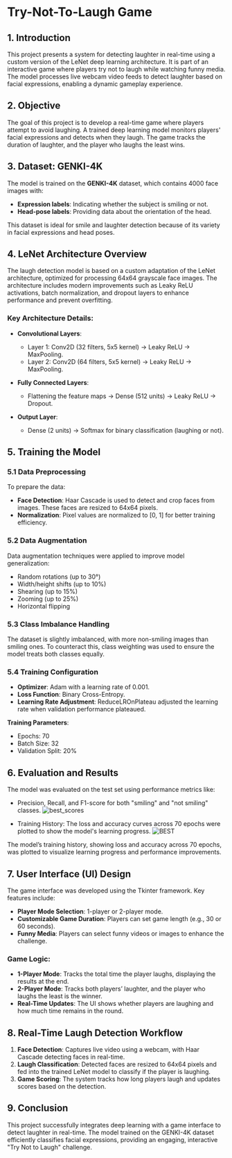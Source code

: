 # Try-Not-To-Laugh Game

## 1. Introduction
This project presents a system for detecting laughter in real-time using a custom version of the LeNet deep learning architecture. It is part of an interactive game where players try not to laugh while watching funny media. The model processes live webcam video feeds to detect laughter based on facial expressions, enabling a dynamic gameplay experience.

## 2. Objective
The goal of this project is to develop a real-time game where players attempt to avoid laughing. A trained deep learning model monitors players' facial expressions and detects when they laugh. The game tracks the duration of laughter, and the player who laughs the least wins.

## 3. Dataset: GENKI-4K
The model is trained on the **GENKI-4K** dataset, which contains 4000 face images with:
- **Expression labels**: Indicating whether the subject is smiling or not.
- **Head-pose labels**: Providing data about the orientation of the head.

This dataset is ideal for smile and laughter detection because of its variety in facial expressions and head poses.

## 4. LeNet Architecture Overview
The laugh detection model is based on a custom adaptation of the LeNet architecture, optimized for processing 64x64 grayscale face images. The architecture includes modern improvements such as Leaky ReLU activations, batch normalization, and dropout layers to enhance performance and prevent overfitting.

### Key Architecture Details:
- **Convolutional Layers**:
  - Layer 1: Conv2D (32 filters, 5x5 kernel) → Leaky ReLU → MaxPooling.
  - Layer 2: Conv2D (64 filters, 5x5 kernel) → Leaky ReLU → MaxPooling.
  
- **Fully Connected Layers**:
  - Flattening the feature maps → Dense (512 units) → Leaky ReLU → Dropout.

- **Output Layer**:
  - Dense (2 units) → Softmax for binary classification (laughing or not).

## 5. Training the Model

### 5.1 Data Preprocessing
To prepare the data:
- **Face Detection**: Haar Cascade is used to detect and crop faces from images. These faces are resized to 64x64 pixels.
- **Normalization**: Pixel values are normalized to [0, 1] for better training efficiency.

### 5.2 Data Augmentation
Data augmentation techniques were applied to improve model generalization:
- Random rotations (up to 30°)
- Width/height shifts (up to 10%)
- Shearing (up to 15%)
- Zooming (up to 25%)
- Horizontal flipping

### 5.3 Class Imbalance Handling
The dataset is slightly imbalanced, with more non-smiling images than smiling ones. To counteract this, class weighting was used to ensure the model treats both classes equally.

### 5.4 Training Configuration
- **Optimizer**: Adam with a learning rate of 0.001.
- **Loss Function**: Binary Cross-Entropy.
- **Learning Rate Adjustment**: ReduceLROnPlateau adjusted the learning rate when validation performance plateaued.

**Training Parameters**:
- Epochs: 70
- Batch Size: 32
- Validation Split: 20%

## 6. Evaluation and Results
The model was evaluated on the test set using performance metrics like:
- Precision, Recall, and F1-score for both "smiling" and "not smiling" classes.
  ![best_scores](https://github.com/user-attachments/assets/84e540f8-db45-463e-9674-2ac7734a5354)

- Training History: The loss and accuracy curves across 70 epochs were plotted to show the model's learning progress.
  ![BEST](https://github.com/user-attachments/assets/95f25867-4e85-4962-839b-20804983e34e)


The model’s training history, showing loss and accuracy across 70 epochs, was plotted to visualize learning progress and performance improvements.

## 7. User Interface (UI) Design
The game interface was developed using the Tkinter framework. Key features include:
- **Player Mode Selection**: 1-player or 2-player mode.
- **Customizable Game Duration**: Players can set game length (e.g., 30 or 60 seconds).
- **Funny Media**: Players can select funny videos or images to enhance the challenge.

### Game Logic:
- **1-Player Mode**: Tracks the total time the player laughs, displaying the results at the end.
- **2-Player Mode**: Tracks both players’ laughter, and the player who laughs the least is the winner.
- **Real-Time Updates**: The UI shows whether players are laughing and how much time remains in the round.

## 8. Real-Time Laugh Detection Workflow
1. **Face Detection**: Captures live video using a webcam, with Haar Cascade detecting faces in real-time.
2. **Laugh Classification**: Detected faces are resized to 64x64 pixels and fed into the trained LeNet model to classify if the player is laughing.
3. **Game Scoring**: The system tracks how long players laugh and updates scores based on the detection.

## 9. Conclusion
This project successfully integrates deep learning with a game interface to detect laughter in real-time. The model trained on the GENKI-4K dataset efficiently classifies facial expressions, providing an engaging, interactive "Try Not to Laugh" challenge.
